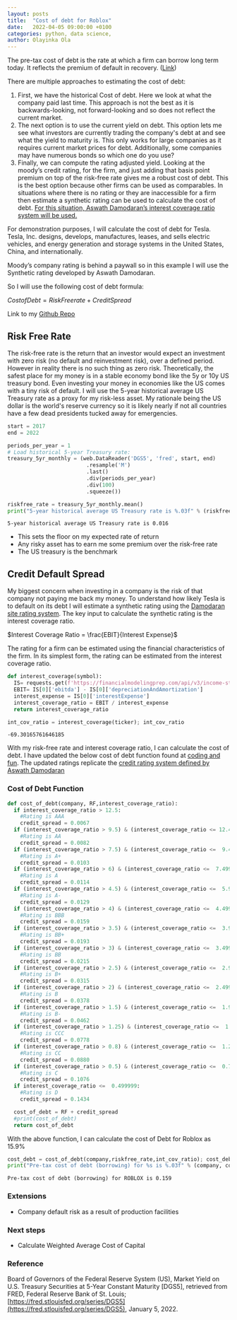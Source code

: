 ```yaml
---
layout: posts
title:  "Cost of debt for Roblox"
date:   2022-04-05 09:00:00 +0100
categories: python, data science,
author: Olayinka Ola
---
```


The pre-tax cost of debt is the rate at which a firm can borrow long term today. It reflects the premium of default in recovery. ([Link](http://pages.stern.nyu.edu/~adamodar/New_Home_Page/definitions.html))

There are multiple approaches to estimating the cost of debt:

1. First, we have the historical Cost of debt. Here we look at what the company paid last time. This approach is not the best as it is backwards-looking, not forward-looking and so does not reflect the current market.
2. The next option is to use the current yield on debt. This option lets me see what investors are currently trading the company's debt at and see what the yield to maturity is. This only works for large companies as it requires current market prices for debt. Additionally, some companies may have numerous bonds so which one do you use?
3. Finally, we can compute the rating adjusted yield. Looking at the moody’s credit rating, for the firm, and just adding that basis point premium on top of the risk-free rate gives me a robust cost of debt. This is the best option because other firms can be used as comparables. In situations where there is no rating or they are inaccessible for a firm then estimate a synthetic rating can be used to calculate the cost of debt. [For this situation, Aswath Damodaran’s interest coverage ratio system will be used.](http://pages.stern.nyu.edu/~adamodar/New_Home_Page/datafile/ratings.htm)

For demonstration purposes, I will calculate the cost of debt for Tesla. Tesla, Inc. designs, develops, manufactures, leases, and sells electric vehicles, and energy generation and storage systems in the United States, China, and internationally.

Moody’s company rating is behind a paywall so in this example I will use the Synthetic rating developed by Aswath Damodaran.

So I will use the following cost of debt formula:

$Cost of Debt = Risk Free rate + Credit Spread$

Link to my [Github Repo][Github Repo]

## Risk Free Rate

The risk-free rate is the return that an investor would expect an investment with zero risk (no default and reinvestment risk), over a defined period. However in reality there is no such thing as zero risk. Theoretically, the safest place for my money is in a stable economy bond like the 5y or 10y US treasury bond. Even investing your money in economies like the US comes with a tiny risk of default. I will use the 5-year historical average US Treasury rate as a proxy for my risk-less asset. My rationale being the US dollar is the world's reserve currency so it is likely nearly if not all countries have a few dead presidents tucked away for emergencies.

```python
start = 2017
end = 2022

periods_per_year = 1
# Load historical 5-year Treasury rate:
treasury_5yr_monthly = (web.DataReader('DGS5', 'fred', start, end)
                         .resample('M')
                         .last()
                         .div(periods_per_year)
                         .div(100)
                         .squeeze())

riskfree_rate = treasury_5yr_monthly.mean()
print("5-year historical average US Treasury rate is %.03f" % (riskfree_rate))
```

```
5-year historical average US Treasury rate is 0.016
```

- This sets the floor on my expected rate of return
- Any risky asset has to earn me some premium over the risk-free rate
- The US treasury is the benchmark

## Credit Default Spread

My biggest concern when investing in a company is the risk of that company not paying me back my money. To understand how likely Tesla is to default on its debt I will estimate a synthetic rating using the [Damodaran site rating system](http://pages.stern.nyu.edu/~adamodar/New_Home_Page/datafile/ratings.htm). The key input to calculate the synthetic rating is the interest coverage ratio.

$Interest Coverage Ratio = \frac{EBIT}{Interest Expense}$

The	rating for a firm can be	estimated using the financial characteristics of the firm. In its simplest form, the rating can be estimated from the interest coverage ratio.

```python
def interest_coverage(symbol):
  IS= requests.get(f'https://financialmodelingprep.com/api/v3/income-statement/{symbol}?apikey={api}').json()
  EBIT= IS[0]['ebitda'] - IS[0]['depreciationAndAmortization']
  interest_expense = IS[0]['interestExpense']
  interest_coverage_ratio = EBIT / interest_expense
  return interest_coverage_ratio

int_cov_ratio = interest_coverage(ticker); int_cov_ratio
```

```
-69.30165761646185
```

With my risk-free rate and interest coverage ratio, I can calculate the cost of debt. I have updated the below cost of debt function found at [coding and fun](https://codingandfun.com/calculating-weighted-average-cost-of-capital-wacc-with-python/). The updated ratings replicate the [credit rating system defined by Aswath Damodaran](https://pages.stern.nyu.edu/~adamodar/New_Home_Page/datafile/ratings.html)

### Cost of Debt Function

```python
def cost_of_debt(company, RF,interest_coverage_ratio):
  if interest_coverage_ratio > 12.5:
    #Rating is AAA
    credit_spread = 0.0067
  if (interest_coverage_ratio > 9.5) & (interest_coverage_ratio <= 12.499999):
    #Rating is AA
    credit_spread = 0.0082
  if (interest_coverage_ratio > 7.5) & (interest_coverage_ratio <=  9.499999):
    #Rating is A+
    credit_spread = 0.0103
  if (interest_coverage_ratio > 6) & (interest_coverage_ratio <=  7.499999):
    #Rating is A
    credit_spread = 0.0114
  if (interest_coverage_ratio > 4.5) & (interest_coverage_ratio <=  5.999999):
    #Rating is A-
    credit_spread = 0.0129
  if (interest_coverage_ratio > 4) & (interest_coverage_ratio <=  4.499999):
    #Rating is BBB
    credit_spread = 0.0159
  if (interest_coverage_ratio > 3.5) & (interest_coverage_ratio <=  3.999999):
    #Rating is BB+
    credit_spread = 0.0193
  if (interest_coverage_ratio > 3) & (interest_coverage_ratio <=  3.499999):
    #Rating is BB
    credit_spread = 0.0215
  if (interest_coverage_ratio > 2.5) & (interest_coverage_ratio <=  2.999999):
    #Rating is B+
    credit_spread = 0.0315
  if (interest_coverage_ratio > 2) & (interest_coverage_ratio <=  2.499999):
    #Rating is B
    credit_spread = 0.0378
  if (interest_coverage_ratio > 1.5) & (interest_coverage_ratio <=  1.999999):
    #Rating is B-
    credit_spread = 0.0462
  if (interest_coverage_ratio > 1.25) & (interest_coverage_ratio <=  1.499999):
    #Rating is CCC
    credit_spread = 0.0778
  if (interest_coverage_ratio > 0.8) & (interest_coverage_ratio <=  1.249999):
    #Rating is CC
    credit_spread = 0.0880
  if (interest_coverage_ratio > 0.5) & (interest_coverage_ratio <=  0.799999):
    #Rating is C
    credit_spread = 0.1076
  if interest_coverage_ratio <=  0.499999:
    #Rating is D
    credit_spread = 0.1434

  cost_of_debt = RF + credit_spread
  #print(cost_of_debt)
  return cost_of_debt
```

With the above function, I can calculate the cost of Debt for Roblox as 15.9%

```python
cost_debt = cost_of_debt(company,riskfree_rate,int_cov_ratio); cost_debt
print("Pre-tax cost of debt (borrowing) for %s is %.03f" % (company, cost_debt))
```

```
Pre-tax cost of debt (borrowing) for ROBLOX is 0.159
```

### Extensions

- Company default risk as a result of production facilities

### Next steps

- Calculate Weighted Average Cost of Capital

### Reference

Board of Governors of the Federal Reserve System (US), Market Yield on U.S. Treasury Securities at 5-Year Constant Maturity [DGS5], retrieved from FRED, Federal Reserve Bank of St. Louis; [https://fred.stlouisfed.org/series/DGS5](https://fred.stlouisfed.org/series/DGS5), January 5, 2022.

[Github Repo]: https://github.com/hightowerr/Investing/tree/main/WACC
